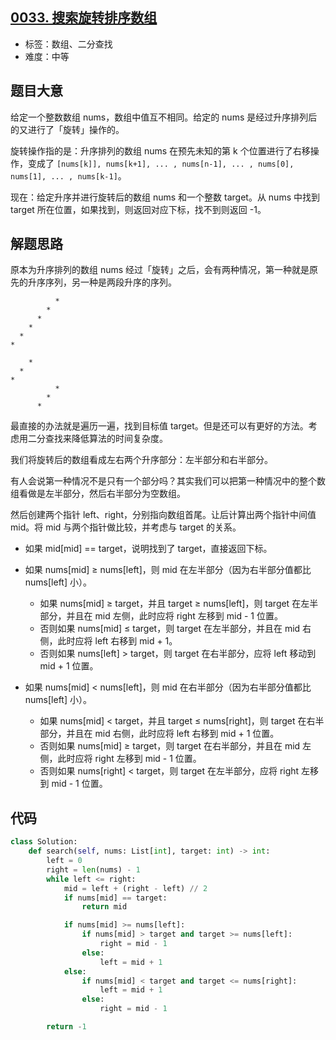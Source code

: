 ## [0033. 搜索旋转排序数组](https://leetcode-cn.com/problems/search-in-rotated-sorted-array/)

- 标签：数组、二分查找
- 难度：中等

## 题目大意

给定一个整数数组 nums，数组中值互不相同。给定的 nums 是经过升序排列后的又进行了「旋转」操作的。

旋转操作指的是：升序排列的数组 nums 在预先未知的第 k 个位置进行了右移操作，变成了 `[nums[k]], nums[k+1], ... , nums[n-1], ... , nums[0], nums[1], ... , nums[k-1]`。

现在：给定升序并进行旋转后的数组 nums 和一个整数 target。从 nums 中找到 target 所在位置，如果找到，则返回对应下标，找不到则返回 -1。

## 解题思路

原本为升序排列的数组 nums 经过「旋转」之后，会有两种情况，第一种就是原先的升序序列，另一种是两段升序的序列。

```
          *
        *
      *
    *
  *
*
```



```
    *
  *
*
          *
        *
      *
```

最直接的办法就是遍历一遍，找到目标值 target。但是还可以有更好的方法。考虑用二分查找来降低算法的时间复杂度。

我们将旋转后的数组看成左右两个升序部分：左半部分和右半部分。

有人会说第一种情况不是只有一个部分吗？其实我们可以把第一种情况中的整个数组看做是左半部分，然后右半部分为空数组。

然后创建两个指针 left、right，分别指向数组首尾。让后计算出两个指针中间值 mid。将 mid 与两个指针做比较，并考虑与 target 的关系。

- 如果 mid[mid] == target，说明找到了 target，直接返回下标。
- 如果 nums[mid] ≥ nums[left]，则 mid 在左半部分（因为右半部分值都比 nums[left] 小）。
  - 如果 nums[mid] ≥ target，并且 target ≥ nums[left]，则 target 在左半部分，并且在 mid 左侧，此时应将 right 左移到 mid - 1 位置。
  - 否则如果 nums[mid] ≤ target，则 target 在左半部分，并且在 mid 右侧，此时应将 left 右移到 mid + 1。
  - 否则如果 nums[left] > target，则 target 在右半部分，应将 left 移动到 mid + 1 位置。

- 如果 nums[mid] < nums[left]，则 mid 在右半部分（因为右半部分值都比 nums[left] 小）。
  - 如果 nums[mid] < target，并且 target ≤ nums[right]，则 target 在右半部分，并且在 mid 右侧，此时应将 left 右移到 mid + 1 位置。
  - 否则如果 nums[mid] ≥ target，则 target 在右半部分，并且在 mid 左侧，此时应将 right 左移到 mid - 1 位置。
  - 否则如果 nums[right] < target，则 target 在左半部分，应将 right 左移到 mid - 1 位置。

## 代码

```Python
class Solution:
    def search(self, nums: List[int], target: int) -> int:
        left = 0
        right = len(nums) - 1
        while left <= right:
            mid = left + (right - left) // 2
            if nums[mid] == target:
                return mid

            if nums[mid] >= nums[left]:
                if nums[mid] > target and target >= nums[left]:
                    right = mid - 1
                else:
                    left = mid + 1
            else:
                if nums[mid] < target and target <= nums[right]:
                    left = mid + 1
                else:
                    right = mid - 1

        return -1
```

